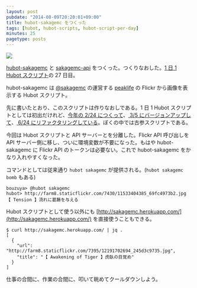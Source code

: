 ```yaml
---
layout: post
pubdate: "2014-08-09T20:20:01+09:00"
title: hubot-sakagemc をつくった
tags: [hubot, hubot-scripts, hubot-script-per-day]
minutes: 25
pagetype: posts
---
```

![](http://img.bouzuya.net/2014-08-09.png)

[hubot-sakagemc][gh:bouzuya/hubot-sakagemc] と [sakagemc-api][gh:bouzuya/sakagemc-api] をつくった。つくりなおした。[1 日 1 Hubot スクリプト][hubot-script-per-day]の 27 日目。

hubot-sakagemc は [@sakagemc][] の運営する [peaklife][] の Flickr から画像を表示する Hubot スクリプト。

先に書いたとおり、このスクリプトは作りなおしである。1 日 1 Hubot スクリプトとしては初出だけれど、[今年の 2/24 につくって][2014-02-24]、[ 3/5 にバージョンアップして][2014-03-05]、[ 6/24 にリファクタリングしている][2014-06-24]。ぼくの中では古参スクリプトである。

今回は Hubot スクリプトと API サーバーとを分離した。Flickr API 呼び出しを API サーバー側に移し、ついに環境変数が不要になった。もはや hubot-sakagemc に Flickr API のトークンは必要ない。これで hubot-sakagemc をかなり入れやすくなった。

コマンドとしては従来通り `hubot sakagemc` が提供される。(`hubot sakagemc bomb` もある)

    bouzuya> @hubot sakagemc
    hubot> http://farm8.staticflickr.com/7430/11533404385_69fc4973b2.jpg
    【 Tension 】流れに葛藤を与える

Hubot スクリプトとして使う以外にも [http://sakagemc.herokuapp.com/](http://sakagemc.herokuapp.com/) を直接使うこともできる。

    $ curl http://sakagemc.herokuapp.com/ | jq .
    [
      {
        "url": "http://farm8.staticflickr.com/7395/12191702694_245d3c9735.jpg",
        "title": "【 Awakening of Tiger 】虎臥の目覚め"
      }
    ]

仕事の合間に、作業の合間に、叩いて眺めてクールダウンしよう。

[gh:bouzuya/hubot-sakagemc]: https://github.com/bouzuya/hubot-sakagemc
[gh:bouzuya/sakagemc-api]: https://github.com/bouzuya/sakagemc-api
[hubot-script-per-day]: http://blog.bouzuya.net/posts?tags=hubot-script-per-day
[@sakagemc]: https://twitter.com/sakagemc
[peaklife]: http://peaklife.jp
[2014-02-24]: http://blog.bouzuya.net/2014/02/24/
[2014-03-05]: http://blog.bouzuya.net/2014/03/05/
[2014-06-24]: http://blog.bouzuya.net/2014/06/24/
